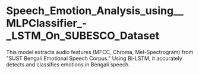 # Speech_Emotion_Analysis_using__MLPClassifier_-_LSTM_On_SUBESCO_Dataset
This model extracts audio features (MFCC, Chroma, Mel-Spectrogram) from "SUST Bengali Emotional Speech Corpus." Using Bi-LSTM, it accurately detects and classifies emotions in Bengali speech.
